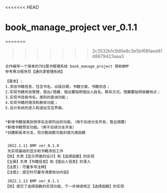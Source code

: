 <<<<<<< HEAD
# book_manage_project ver_0.1.1
=======

>>>>>>> 2c3532b1c9d0e8c3e5bf68faed41d8879423aaa3

    合作编写一个简单的701图书管理系统 book_manage_project 简称BMP
    参考黑马程序员【通讯录管理系统】
		
    【需求】:
    1.添加书籍信息，包含书名，出版日期，书籍分类，书籍状态；
    2.实现书籍状态管理，借出/馆藏，借出要指明借出人姓名，联系方式。馆藏要指明收藏地点；
    3.实现书目按书名，类别的查询功能；
    4.实现书籍的增添和删改功能；
    5.设计系统的进入和退出交互界面。
    

    *新增书籍按类别排序后全部列出的功能。（用于后续分支开发，暂且搁置）
    *新增书籍预览功能。（用于后续分支开发）
    *创建新版本分支，将分散函数功能封装为类函数


     2022.1.11 BMP ver_0.1.0
     先实现基础的显示和书籍添加工作
    【铄】负责【显示界面的设计】和【选择函数】的实现
    【玉昊】负责【书籍信息】和【借出人信息】的录入
    【注意1：尽量多写注释】
    【注意2：提交时尽量写清楚改动内容】

     2022.1.13 BMP ver_0.1.1
    【铄】提交了选择函数的实现功能，下一步继续修正【选择函数】的实现

